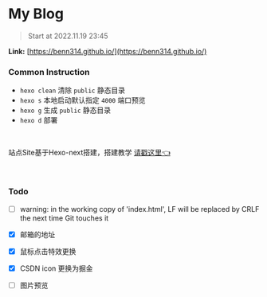 # My Blog

> Start at 2022.11.19 23:45

**Link:** [https://benn314.github.io/](https://benn314.github.io/)

### Common Instruction

- `hexo clean` 清除 `public` 静态目录
- `hexo s` 本地启动默认指定 `4000` 端口预览
- `hexo g` 生成 `public` 静态目录
- `hexo d` 部署

<br />

站点Site基于Hexo-next搭建，搭建教学 [请戳这里👈](https://juejin.cn/post/7169115268944560135)

​	

### Todo

- [ ] warning: in the working copy of 'index.html', LF will be replaced by CRLF the next time Git touches it
- [x] 邮箱的地址
- [x] 鼠标点击特效更换
- [x] CSDN icon 更换为掘金
- [ ] 图片预览

